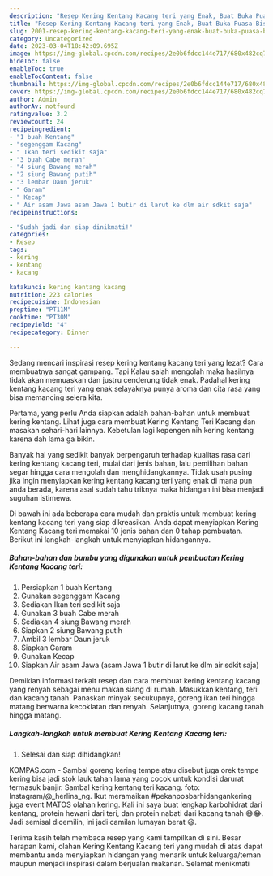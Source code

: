 ```yaml
---
description: "Resep Kering Kentang Kacang teri yang Enak, Buat Buka Puasa Bisa Manjain Lidah"
title: "Resep Kering Kentang Kacang teri yang Enak, Buat Buka Puasa Bisa Manjain Lidah"
slug: 2001-resep-kering-kentang-kacang-teri-yang-enak-buat-buka-puasa-bisa-manjain-lidah
category: Uncategorized
date: 2023-03-04T18:42:09.695Z
image: https://img-global.cpcdn.com/recipes/2e0b6fdcc144e717/680x482cq70/kering-kentang-kacang-teri-foto-resep-utama.jpg
hideToc: false
enableToc: true
enableTocContent: false
thumbnail: https://img-global.cpcdn.com/recipes/2e0b6fdcc144e717/680x482cq70/kering-kentang-kacang-teri-foto-resep-utama.jpg
cover: https://img-global.cpcdn.com/recipes/2e0b6fdcc144e717/680x482cq70/kering-kentang-kacang-teri-foto-resep-utama.jpg
author: Admin
authorAv: notfound
ratingvalue: 3.2
reviewcount: 24
recipeingredient:
- "1 buah Kentang"
- "segenggam Kacang"
- " Ikan teri sedikit saja"
- "3 buah Cabe merah"
- "4 siung Bawang merah"
- "2 siung Bawang putih"
- "3 lembar Daun jeruk"
- " Garam"
- " Kecap"
- " Air asam Jawa asam Jawa 1 butir di larut ke dlm air sdkit saja"
recipeinstructions:

- "Sudah jadi dan siap dinikmati!"
categories:
- Resep
tags:
- kering
- kentang
- kacang

katakunci: kering kentang kacang 
nutrition: 223 calories
recipecuisine: Indonesian
preptime: "PT11M"
cooktime: "PT30M"
recipeyield: "4"
recipecategory: Dinner

---
```



Sedang mencari inspirasi resep kering kentang kacang teri yang lezat? Cara membuatnya sangat gampang. Tapi Kalau salah mengolah maka hasilnya tidak akan memuaskan dan justru cenderung tidak enak. Padahal kering kentang kacang teri yang enak selayaknya punya aroma dan cita rasa yang bisa memancing selera kita.


Pertama, yang perlu Anda siapkan adalah bahan-bahan untuk membuat kering kentang. Lihat juga cara membuat Kering Kentang Teri Kacang dan masakan sehari-hari lainnya. Kebetulan lagi kepengen nih kering kentang karena dah lama ga bikin.

Banyak hal yang sedikit banyak berpengaruh terhadap kualitas rasa dari kering kentang kacang teri, mulai dari jenis bahan, lalu pemilihan bahan segar hingga cara mengolah dan menghidangkannya. Tidak usah pusing jika ingin menyiapkan kering kentang kacang teri yang enak di mana pun anda berada, karena asal sudah tahu triknya maka hidangan ini bisa menjadi suguhan istimewa.


Di bawah ini ada beberapa cara mudah dan praktis untuk membuat kering kentang kacang teri yang siap dikreasikan. Anda dapat menyiapkan Kering Kentang Kacang teri memakai 10 jenis bahan dan 0 tahap pembuatan. Berikut ini langkah-langkah untuk menyiapkan hidangannya.

<!--inarticleads1-->

##### Bahan-bahan dan bumbu yang digunakan untuk pembuatan Kering Kentang Kacang teri:

1. Persiapkan 1 buah Kentang
1. Gunakan segenggam Kacang
1. Sediakan  Ikan teri sedikit saja
1. Gunakan 3 buah Cabe merah
1. Sediakan 4 siung Bawang merah
1. Siapkan 2 siung Bawang putih
1. Ambil 3 lembar Daun jeruk
1. Siapkan  Garam
1. Gunakan  Kecap
1. Siapkan  Air asam Jawa (asam Jawa 1 butir di larut ke dlm air sdkit saja)


Demikian informasi terkait resep dan cara membuat kering kentang kacang yang renyah sebagai menu makan siang di rumah. Masukkan kentang, teri dan kacang tanah. Panaskan minyak secukupnya, goreng ikan teri hingga matang berwarna kecoklatan dan renyah. Selanjutnya, goreng kacang tanah hingga matang. 

<!--inarticleads2-->

##### Langkah-langkah untuk membuat Kering Kentang Kacang teri:


1. Selesai dan siap dihidangkan!

KOMPAS.com - Sambal goreng kering tempe atau disebut juga orek tempe kering bisa jadi stok lauk tahan lama yang cocok untuk kondisi darurat termasuk banjir. Sambal kering kentang teri kacang. foto: Instagram/@_herlina_ng. Ikut meramaikan #pekanposbarhidangankering juga event MATOS olahan kering. Kali ini saya buat lengkap karbohidrat dari kentang, protein hewani dari teri, dan protein nabati dari kacang tanah 😅😂. Jadi semisal dicemilin, ini jadi camilan lumayan berat 😆. 

Terima kasih telah membaca resep yang kami tampilkan di sini. Besar harapan kami, olahan Kering Kentang Kacang teri yang mudah di atas dapat membantu anda menyiapkan hidangan yang menarik untuk keluarga/teman maupun menjadi inspirasi dalam berjualan makanan. Selamat menikmati
